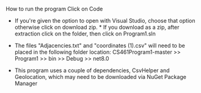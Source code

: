 How to run the program
Click on Code
  * If you're given the option to open with Visual Studio, choose that option otherwise click on download zip.
          * If you download as a zip, after extraction click on the folder, then click on Program1.sln

  * The files "Adjacencies.txt" and "coordinates (1).csv" will need to be placed in the following folder location:
              CS461Program1-master >> Program1 >> bin >> Debug >> net8.0

  * This program uses a couple of dependencies, CsvHelper and Geolocation, which may need to be downloaded via NuGet Package Manager
